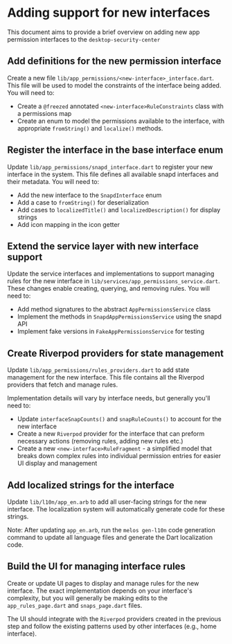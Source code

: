 # Adding support for new interfaces

This document aims to provide a brief overview on adding new app permission interfaces to the `desktop-security-center`

## Add definitions for the new permission interface

Create a new file `lib/app_permissions/<new-interface>_interface.dart`. This file will be used to model the constraints of the interface being added. You will need to:
- Create a `@freezed` annotated `<new-interface>RuleConstraints` class with a permissions map
- Create an enum to model the permissions available to the interface, with appropriate `fromString()` and `localize()` methods.

## Register the interface in the base interface enum

Update `lib/app_permissions/snapd_interface.dart` to register your new interface in the system. This file defines all available snapd interfaces and their metadata. You will need to:
- Add the new interface to the `SnapdInterface` enum
- Add a case to `fromString()` for deserialization
- Add cases to `localizedTitle()` and `localizedDescription()` for display strings
- Add icon mapping in the icon getter

## Extend the service layer with new interface support

Update the service interfaces and implementations to support managing rules for the new interface in `lib/services/app_permissions_service.dart`. These changes enable creating, querying, and removing rules. You will need to:
- Add method signatures to the abstract `AppPermissionsService` class
- Implement the methods in `SnapdAppPermissionsService` using the snapd API
- Implement fake versions in `FakeAppPermissionsService` for testing

## Create Riverpod providers for state management

Update `lib/app_permissions/rules_providers.dart` to add state management for the new interface. This file contains all the Riverpod providers that fetch and manage rules.

Implementation details will vary by interface needs, but generally you'll need to:
- Update `interfaceSnapCounts()` and `snapRuleCounts()` to account for the new interface
- Create a new `Riverpod` provider for the interface that can preform necessary actions (removing rules, adding new rules etc.)
- Create a new `<new-interface>RuleFragment` - a simplified model that breaks down complex rules into individual permission entries for easier UI display and management 

## Add localized strings for the interface

Update `lib/l10n/app_en.arb` to add all user-facing strings for the new interface. The localization system will automatically generate code for these strings.

Note: After updating `app_en.arb`, run the `melos gen-l10n` code generation command to update all language files and generate the Dart localization code.

## Build the UI for managing interface rules

Create or update UI pages to display and manage rules for the new interface. The exact implementation depends on your interface's complexity, but you will generally be making edits to the `app_rules_page.dart` and `snaps_page.dart` files.

The UI should integrate with the `Riverpod` providers created in the previous step and follow the existing patterns used by other interfaces (e.g., home interface).
